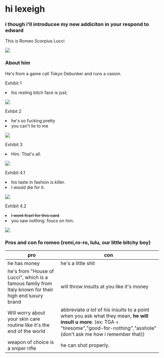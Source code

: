 <head>
    <meta charset="utf-8">
    <meta name="author" content="Patricia Siew">
    <meta name="discription" content="a page where i go feral about romeo">
</head>

<head>
    <meta charset="utf-8">
    <meta name="author" content="Patricia Siew">
    <meta name="discription" content="a page where i go feral about romeo">
</head>

<body>
    <h1>hi lexeigh</h1>
    <h3>i though i'll introducee my new addiciton in your respond to edward</h3>
    <p>This is Romeo Scorpius Lucci</p>
    <img src="romi.jpg">

</body>

<body>
    <h3> About him</h3>
        <p>He's from a game call Tokyo Debunker and runs a casion.</p>
    <p>Exhibit 1</p>
         <li class="highlightedlistitem">
             his resting bitch face is just;
             <p></p>
            <img src="romi2.jpg">
<body>
    <p>Exhbit 2</p>
     <li class="highlightedlistitem">
         he's so fucking pretty
          <li class="highlightedlistitem">
              you can't lie to me
              <p></p>
    <img src="romi5.jpg">
<body>
        <p>Exhibit 3</p>
               <li class="highlightedlistitem">
                   Him. That's all.
                <p></p>
                <img src="romi8.jpg">
<body>
        <p>Exhibit 4.1</p>
             <li class="highlightedlistitem">
             his taste in fashion is killer.
              <li class="highlightedlistitem">
              I would die for it.
            <p></p>
            <img src="romi6.jpg">
<body>
        <p>Exhibit 4.2</p>
         <li class="highlightedlistitem">
             <s>I went fearl for this card</s>
              <li class="highlightedlistitem">
                  you saw nothing. foucs on him.
                <p></p>
        <img src="romi9.jpg">
</body>
                
<body>
    <h3>Pros and con fo romeo (romi,ro-ro, lulu, our little bitchy boy)

|pro|con|
|---|---|
|he has money| he's a little shit|
|he's from "House of Lucci", which is a famous family from Italy known for their high end luxury brand| will throw insults at you like it's money|
|Will worry about your skin care routine like it's the end of the world| abbreviate *a lot* of his insults to a point when you ask what they mean, **he will insult u more**. (ex: TGA = "tiresome","good-for-nothing","asshole" (don't ask me how i remember that))|
|weapon of choice is a sniper rifle| he can shot properly.|


<body>
    <meta backgound-color: 🟥red;>
    <meta font-family: system-ui>
</body>
       
